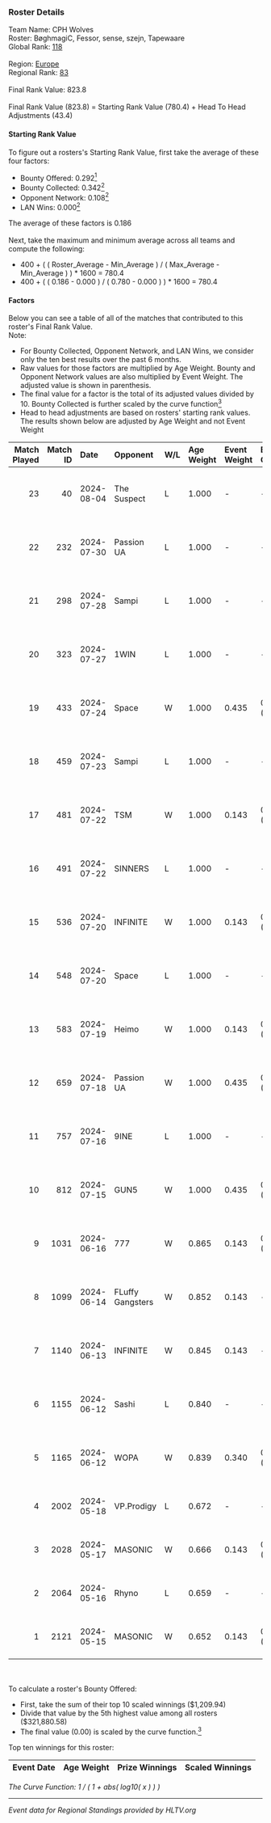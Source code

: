 ### Roster Details<br />
Team Name: CPH Wolves<br />
Roster: BøghmagiC, Fessor, sense, szejn, Tapewaare<br />
Global Rank: [118](../standings_global.md)<br />
<br />
Region: [Europe]( ../standings_europe.md)<br />
Regional Rank: [83]( ../standings_europe.md)<br />
<br />
Final Rank Value:  823.8<br />
<br />
Final Rank Value (823.8) = Starting Rank Value (780.4) + Head To Head Adjustments (43.4)<br />

#### Starting Rank Value<br />
To figure out a rosters's Starting Rank Value, first take the average of these four factors:<br />
- Bounty Offered: 0.292[<sup>1</sup>](#table2)
- Bounty Collected: 0.342[<sup>2</sup>](#table1)
- Opponent Network: 0.108[<sup>2</sup>](#table1)
- LAN Wins: 0.000[<sup>2</sup>](#table1)

The average of these factors is 0.186<br />
<br />
Next, take the maximum and minimum average across all teams and compute the following:<br />
- 400 + ( ( Roster_Average - Min_Average ) / ( Max_Average - Min_Average ) ) * 1600 = 780.4
- 400 + ( ( 0.186 - 0.000 ) / ( 0.780 - 0.000 ) ) * 1600 = 780.4


#### Factors<br />
Below you can see a table of all of the matches that contributed to this roster's Final Rank Value.<br />
Note:<br />

- For Bounty Collected, Opponent Network, and LAN Wins, we consider only the ten best results over the past 6 months.
- Raw values for those factors are multiplied by Age Weight. Bounty and Opponent Network values are also multiplied by Event Weight. The adjusted value is shown in parenthesis.
- The final value for a factor is the total of its adjusted values divided by 10. Bounty Collected is further scaled by the curve function[<sup>3</sup>](#curveFunction)
- Head to head adjustments are based on rosters' starting rank values. The results shown below are adjusted by Age Weight and not Event Weight
<span id="table1"></span><br />


| Match Played | Match ID | Date       | Opponent         | W/L | Age Weight | Event Weight | Bounty Collected | Opponent Network | LAN Wins  | H2H Adj. | Roster                                      |
| -: | -: | :- | :- | :- | :- | :- | :- | :- | :- | -: | :- |
|           23 |       40 | 2024-08-04 | The Suspect      | L   | 1.000      | -            | -                | -                | -         |   -13.99 | BøghmagiC, Fessor, sense, szejn, Tapewaare  |
|           22 |      232 | 2024-07-30 | Passion UA       | L   | 1.000      | -            | -                | -                | -         |    -6.21 | BøghmagiC, Fessor, sense, szejn, Tapewaare  |
|           21 |      298 | 2024-07-28 | Sampi            | L   | 1.000      | -            | -                | -                | -         |   -13.03 | BøghmagiC, Fessor, sense, szejn, Tapewaare  |
|           20 |      323 | 2024-07-27 | 1WIN             | L   | 1.000      | -            | -                | -                | -         |   -10.28 | BøghmagiC, Fessor, sense, szejn, Tapewaare  |
|           19 |      433 | 2024-07-24 | Space            | W   | 1.000      | 0.435        | 0.006 (0.003)    | 0.439 (0.191)    | 0 (0.000) |    18.44 | BøghmagiC, Fessor, sense, szejn, Tapewaare  |
|           18 |      459 | 2024-07-23 | Sampi            | L   | 1.000      | -            | -                | -                | -         |   -13.78 | BøghmagiC, Fessor, sense, szejn, Tapewaare  |
|           17 |      481 | 2024-07-22 | TSM              | W   | 1.000      | 0.143        | 0.040 (0.006)    | 0.430 (0.061)    | 0 (0.000) |    22.87 | BøghmagiC, Fessor, sense, szejn, Tapewaare  |
|           16 |      491 | 2024-07-22 | SINNERS          | L   | 1.000      | -            | -                | -                | -         |    -9.44 | BøghmagiC, Fessor, sense, szejn, Tapewaare  |
|           15 |      536 | 2024-07-20 | INFINITE         | W   | 1.000      | 0.143        | 0.000 (0.000)    | 0.186 (0.027)    | 0 (0.000) |     6.24 | BøghmagiC, Fessor, sense, szejn, Tapewaare  |
|           14 |      548 | 2024-07-20 | Space            | L   | 1.000      | -            | -                | -                | -         |   -12.56 | BøghmagiC, Fessor, sense, szejn, Tapewaare  |
|           13 |      583 | 2024-07-19 | Heimo            | W   | 1.000      | 0.143        | 0.006 (0.001)    | 0.106 (0.015)    | 0 (0.000) |     7.59 | BøghmagiC, Fessor, sense, szejn, Tapewaare  |
|           12 |      659 | 2024-07-18 | Passion UA       | W   | 1.000      | 0.435        | 0.173 (0.075)    | 1.000 (0.435)    | 0 (0.000) |    23.59 | BøghmagiC, Fessor, sense, szejn, Tapewaare  |
|           11 |      757 | 2024-07-16 | 9INE             | L   | 1.000      | -            | -                | -                | -         |   -12.41 | BøghmagiC, Fessor, sense, shadiy, Tapewaare |
|           10 |      812 | 2024-07-15 | GUN5             | W   | 1.000      | 0.435        | 0.073 (0.032)    | 0.562 (0.244)    | 0 (0.000) |    22.23 | BøghmagiC, Fessor, sense, szejn, Tapewaare  |
|            9 |     1031 | 2024-06-16 | 777              | W   | 0.865      | 0.143        | 0.015 (0.002)    | 0.177 (0.022)    | 0 (0.000) |    10.39 | BøghmagiC, Fessor, szejn, Tapewaare, tOPZ   |
|            8 |     1099 | 2024-06-14 | FLuffy Gangsters | W   | 0.852      | 0.143        | -                | 0.220 (0.027)    | 0 (0.000) |     6.49 | BøghmagiC, Fessor, szejn, Tapewaare, tOPZ   |
|            7 |     1140 | 2024-06-13 | INFINITE         | W   | 0.845      | 0.143        | -                | 0.186 (0.022)    | 0 (0.000) |     5.59 | BøghmagiC, Fessor, szejn, Tapewaare, tOPZ   |
|            6 |     1155 | 2024-06-12 | Sashi            | L   | 0.840      | -            | -                | -                | -         |    -2.42 | BøghmagiC, Fessor, szejn, Tapewaare, tOPZ   |
|            5 |     1165 | 2024-06-12 | WOPA             | W   | 0.839      | 0.340        | 0.001 (0.000)    | 0.124 (0.036)    | 0 (0.000) |     7.22 | BøghmagiC, Fessor, szejn, Tapewaare, tOPZ   |
|            4 |     2002 | 2024-05-18 | VP.Prodigy       | L   | 0.672      | -            | -                | -                | -         |    -8.02 | Basso, BøghmagiC, Fessor, szejn, vigg0      |
|            3 |     2028 | 2024-05-17 | MASONIC          | W   | 0.666      | 0.143        | 0.009 (0.001)    | -                | -         |    10.23 | Basso, BøghmagiC, Fessor, szejn, vigg0      |
|            2 |     2064 | 2024-05-16 | Rhyno            | L   | 0.659      | -            | -                | -                | -         |    -5.38 | Basso, BøghmagiC, Fessor, szejn, vigg0      |
|            1 |     2121 | 2024-05-15 | MASONIC          | W   | 0.652      | 0.143        | 0.009 (0.001)    | -                | -         |    10.05 | Basso, BøghmagiC, Fessor, szejn, vigg0      |

<br />
<span id="table2"></span><br />
To calculate a roster's Bounty Offered:<br />

- First, take the sum of their top 10 scaled winnings ($1,209.94)
- Divide that value by the 5th highest value among all rosters ($321,880.58)
- The final value (0.00) is scaled by the curve function.[<sup>3</sup>](#curveFunction)

Top ten winnings for this roster:<br />

| Event Date | Age Weight | Prize Winnings | Scaled Winnings |
| :- | -: | :- | :- |


<span id="curveFunction"></span>_The Curve Function: 1 / ( 1 + abs( log10( x ) ) )_<br />

---
_Event data for Regional Standings provided by HLTV.org_<br />
